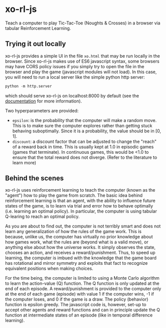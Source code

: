 # xo-rl-js
Teach a computer to play Tic-Tac-Toe (Noughts &amp; Crosses) in a browser via tabular Reinforcement Learning.

## Trying it out locally

xo-rl-js provides a simple UI in the file `xo.html` that may be run locally in the browser. Since xo-rl-js makes use of ES6 javascript syntax, some browsers may have CORS policy issues if you simply try to open the file in the browser and play the game (javascript modules will not load). In this case, you will need to run a local server like the simple python http server:
```python
python -m http.server
```
which should serve xo-rl-js on localhost:8000 by default (see the [documentation](https://docs.python.org/3/library/http.server.html) for more information).

Two hyperparameters are provided:
- `epsilon`: is the probability that the computer will make a random move. This is to make sure the computer explores rather than getting stuck behaving suboptimally. Since it is a probability, the value should be in [0, 1].
- `discount`: a discount factor that can be adjusted to change the "reach" of a reward back in time. This is usually kept at 1.0 in episodic games (games that terminate). In continuous games, this would be <1.0 to ensure that the total reward does not diverge. (Refer to the literature to learn more)

## Behind the scenes

xo-rl-js uses reinforcement learning to teach the computer (known as the "agent") how to play the game from scratch. The basic idea behind reinforcement learning is that an agent, with the ability to influence future states of the game, is to learn via trial and error how to behave optimally (i.e. learning an optimal policy). In particular, the computer is using tabular Q-learing to reach an optimal policy. 

As you are about to find out, the computer is not terribly smart and does not learn any generalization of how the rules of the game work. This is because, unlike us, the computer has virtually no prior knowledge about how games work, what the rules are (beyond what is a valid move), or anything else about how the universe works. It simply observes the state, chooses an action, and receives a reward/punishment. Thus, to speed up learning, the computer is imbued with the knowledge that the game board has rotational and mirror symmetry and exploits that fact to recognize equivalent positions when making choices.

For the time being, the computer is limited to using a Monte Carlo algorithm to learn the action-value (Q) function. The Q function is only updated at the end of each episode. A reward/punishment is provided to the computer only at the end of each game (episode) with value 1 if the computer wins, -1 if the computer loses, and 0 if the game is a draw. The policy (behavior) function is epsilon greedy. The javascript code is, however, set-up to accept other agents and reward functions and can in principle update the Q function at intermediate states of an episode (like in temporal difference learning).
